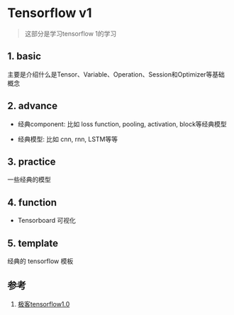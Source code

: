 # Tensorflow v1

> 这部分是学习tensorflow 1的学习

## 1. basic

主要是介绍什么是Tensor、Variable、Operation、Session和Optimizer等基础概念

## 2. advance

* 经典component: 比如 loss function, pooling, activation, block等经典模型

* 经典模型: 比如 cnn, rnn, LSTM等等

## 3. practice

一些经典的模型

## 4. function

* Tensorboard 可视化

## 5. template

经典的 tensorflow 模板


## 参考

1. [极客tensorflow1.0](https://www.bilibili.com/video/BV1YZ4y1j743)

